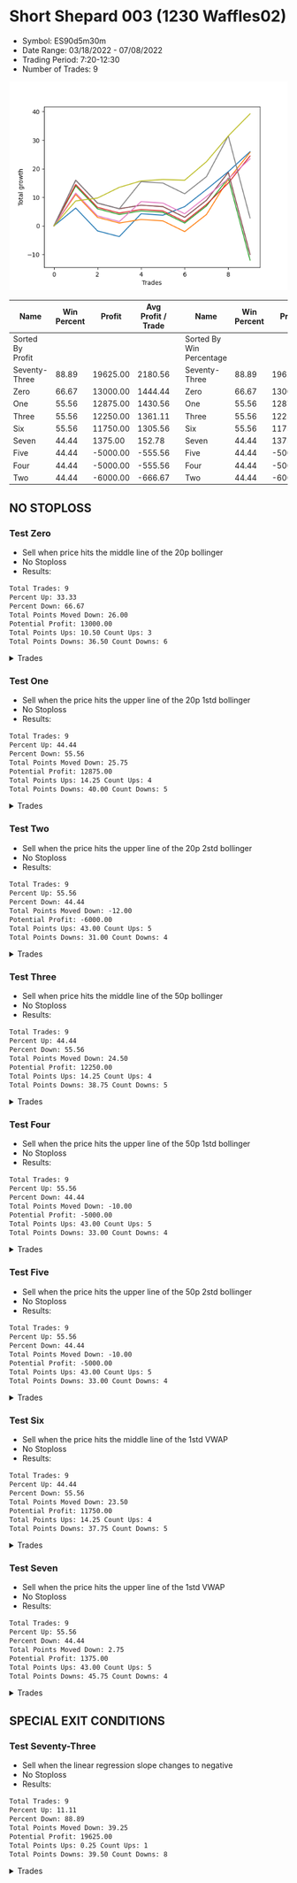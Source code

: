 # Short Shepard 003 (1230 Waffles02) 
- Symbol: ES90d5m30m
- Date Range: 03/18/2022 - 07/08/2022
- Trading Period: 7:20-12:30
- Number of Trades: 9

![Plot](ShortShepard003(1230Waffles02)ES90d5m30m.png)

| Name | Win Percent | Profit | Avg Profit / Trade |     | Name | Win Percent | Profit | Avg Profit / Trade |
| ---- | ----------- | ------ | ------------------ | --- | ---- | ----------- | ------ | ------------------ |
| Sorted By <br> Profit | | | | | Sorted By <br> Win Percentage ||||
| Seventy-Three | 88.89 | 19625.00 | 2180.56 |     | Seventy-Three | 88.89 | 19625.00 | 2180.56 |
| Zero | 66.67 | 13000.00 | 1444.44 |     | Zero | 66.67 | 13000.00 | 1444.44 |
| One | 55.56 | 12875.00 | 1430.56 |     | One | 55.56 | 12875.00 | 1430.56 |
| Three | 55.56 | 12250.00 | 1361.11 |     | Three | 55.56 | 12250.00 | 1361.11 |
| Six | 55.56 | 11750.00 | 1305.56 |     | Six | 55.56 | 11750.00 | 1305.56 |
| Seven | 44.44 | 1375.00 | 152.78 |     | Seven | 44.44 | 1375.00 | 152.78 |
| Five | 44.44 | -5000.00 | -555.56 |     | Five | 44.44 | -5000.00 | -555.56 |
| Four | 44.44 | -5000.00 | -555.56 |     | Four | 44.44 | -5000.00 | -555.56 |
| Two | 44.44 | -6000.00 | -666.67 |     | Two | 44.44 | -6000.00 | -666.67 |

## NO STOPLOSS

### Test Zero
* Sell when price hits the middle line of the 20p bollinger
* No Stoploss
* Results:
```
Total Trades: 9
Percent Up: 33.33
Percent Down: 66.67
Total Points Moved Down: 26.00
Potential Profit: 13000.00
Total Points Ups: 10.50 Count Ups: 3
Total Points Downs: 36.50 Count Downs: 6
```

<details><summary>Trades</summary>

<code>In: 2022-03-25 12:00:00		Out: 2022-03-25 12:02:00		Total Position Time: 02:00		Total Move Down: 6.25		Total to Date: 6.25</code> <br />
<code>In: 2022-03-29 11:15:00		Out: 2022-03-29 11:45:55		Total Position Time: 30:55		Total Move Down: -8.00		Total to Date: -1.75</code> <br />
<code>In: 2022-04-07 11:15:00		Out: 2022-04-07 11:45:55		Total Position Time: 30:55		Total Move Down: -2.00		Total to Date: -3.75</code> <br />
<code>In: 2022-04-13 07:25:00		Out: 2022-04-13 07:39:25		Total Position Time: 14:25		Total Move Down: 8.00		Total to Date: 4.25</code> <br />
<code>In: 2022-04-18 11:10:00		Out: 2022-04-18 11:40:55		Total Position Time: 30:55		Total Move Down: -0.50		Total to Date: 3.75</code> <br />
<code>In: 2022-06-10 12:05:00		Out: 2022-06-10 12:06:10		Total Position Time: 01:10		Total Move Down: 3.00		Total to Date: 6.75</code> <br />
<code>In: 2022-06-15 11:05:00		Out: 2022-06-15 11:06:10		Total Position Time: 01:10		Total Move Down: 6.00		Total to Date: 12.75</code> <br />
<code>In: 2022-06-29 11:35:00		Out: 2022-06-29 11:41:10		Total Position Time: 06:10		Total Move Down: 6.25		Total to Date: 19.00</code> <br />
<code>In: 2022-07-06 11:15:00		Out: 2022-07-06 11:16:10		Total Position Time: 01:10		Total Move Down: 7.00		Total to Date: 26.00</code> <br />


</details>

### Test One
* Sell when the price hits the upper line of the 20p 1std bollinger
* No Stoploss
* Results:
```
Total Trades: 9
Percent Up: 44.44
Percent Down: 55.56
Total Points Moved Down: 25.75
Potential Profit: 12875.00
Total Points Ups: 14.25 Count Ups: 4
Total Points Downs: 40.00 Count Downs: 5
```

<details><summary>Trades</summary>

<code>In: 2022-03-25 12:00:00		Out: 2022-03-25 12:07:35		Total Position Time: 07:35		Total Move Down: 11.00		Total to Date: 11.00</code> <br />
<code>In: 2022-03-29 11:15:00		Out: 2022-03-29 11:45:55		Total Position Time: 30:55		Total Move Down: -8.00		Total to Date: 3.00</code> <br />
<code>In: 2022-04-07 11:15:00		Out: 2022-04-07 11:45:55		Total Position Time: 30:55		Total Move Down: -2.00		Total to Date: 1.00</code> <br />
<code>In: 2022-04-13 07:25:00		Out: 2022-04-13 07:55:55		Total Position Time: 30:55		Total Move Down: 1.25		Total to Date: 2.25</code> <br />
<code>In: 2022-04-18 11:10:00		Out: 2022-04-18 11:40:55		Total Position Time: 30:55		Total Move Down: -0.50		Total to Date: 1.75</code> <br />
<code>In: 2022-06-10 12:05:00		Out: 2022-06-10 12:35:55		Total Position Time: 30:55		Total Move Down: -3.75		Total to Date: -2.00</code> <br />
<code>In: 2022-06-15 11:05:00		Out: 2022-06-15 11:06:10		Total Position Time: 01:10		Total Move Down: 6.00		Total to Date: 4.00</code> <br />
<code>In: 2022-06-29 11:35:00		Out: 2022-06-29 12:02:20		Total Position Time: 27:20		Total Move Down: 12.25		Total to Date: 16.25</code> <br />
<code>In: 2022-07-06 11:15:00		Out: 2022-07-06 11:19:15		Total Position Time: 04:15		Total Move Down: 9.50		Total to Date: 25.75</code> <br />


</details>

### Test Two
* Sell when the price hits the upper line of the 20p 2std bollinger
* No Stoploss
* Results:
```
Total Trades: 9
Percent Up: 55.56
Percent Down: 44.44
Total Points Moved Down: -12.00
Potential Profit: -6000.00
Total Points Ups: 43.00 Count Ups: 5
Total Points Downs: 31.00 Count Downs: 4
```

<details><summary>Trades</summary>

<code>In: 2022-03-25 12:00:00		Out: 2022-03-25 12:21:25		Total Position Time: 21:25		Total Move Down: 14.00		Total to Date: 14.00</code> <br />
<code>In: 2022-03-29 11:15:00		Out: 2022-03-29 11:45:55		Total Position Time: 30:55		Total Move Down: -8.00		Total to Date: 6.00</code> <br />
<code>In: 2022-04-07 11:15:00		Out: 2022-04-07 11:45:55		Total Position Time: 30:55		Total Move Down: -2.00		Total to Date: 4.00</code> <br />
<code>In: 2022-04-13 07:25:00		Out: 2022-04-13 07:55:55		Total Position Time: 30:55		Total Move Down: 1.25		Total to Date: 5.25</code> <br />
<code>In: 2022-04-18 11:10:00		Out: 2022-04-18 11:40:55		Total Position Time: 30:55		Total Move Down: -0.50		Total to Date: 4.75</code> <br />
<code>In: 2022-06-10 12:05:00		Out: 2022-06-10 12:35:55		Total Position Time: 30:55		Total Move Down: -3.75		Total to Date: 1.00</code> <br />
<code>In: 2022-06-15 11:05:00		Out: 2022-06-15 11:06:10		Total Position Time: 01:10		Total Move Down: 6.00		Total to Date: 7.00</code> <br />
<code>In: 2022-06-29 11:35:00		Out: 2022-06-29 12:05:55		Total Position Time: 30:55		Total Move Down: 9.75		Total to Date: 16.75</code> <br />
<code>In: 2022-07-06 11:15:00		Out: 2022-07-06 11:45:55		Total Position Time: 30:55		Total Move Down: -28.75		Total to Date: -12.00</code> <br />


</details>

### Test Three
* Sell when price hits the middle line of the 50p bollinger
* No Stoploss
* Results:
```
Total Trades: 9
Percent Up: 44.44
Percent Down: 55.56
Total Points Moved Down: 24.50
Potential Profit: 12250.00
Total Points Ups: 14.25 Count Ups: 4
Total Points Downs: 38.75 Count Downs: 5
```

<details><summary>Trades</summary>

<code>In: 2022-03-25 12:00:00		Out: 2022-03-25 12:21:45		Total Position Time: 21:45		Total Move Down: 14.50		Total to Date: 14.50</code> <br />
<code>In: 2022-03-29 11:15:00		Out: 2022-03-29 11:45:55		Total Position Time: 30:55		Total Move Down: -8.00		Total to Date: 6.50</code> <br />
<code>In: 2022-04-07 11:15:00		Out: 2022-04-07 11:45:55		Total Position Time: 30:55		Total Move Down: -2.00		Total to Date: 4.50</code> <br />
<code>In: 2022-04-13 07:25:00		Out: 2022-04-13 07:55:55		Total Position Time: 30:55		Total Move Down: 1.25		Total to Date: 5.75</code> <br />
<code>In: 2022-04-18 11:10:00		Out: 2022-04-18 11:40:55		Total Position Time: 30:55		Total Move Down: -0.50		Total to Date: 5.25</code> <br />
<code>In: 2022-06-10 12:05:00		Out: 2022-06-10 12:35:55		Total Position Time: 30:55		Total Move Down: -3.75		Total to Date: 1.50</code> <br />
<code>In: 2022-06-15 11:05:00		Out: 2022-06-15 11:06:10		Total Position Time: 01:10		Total Move Down: 6.00		Total to Date: 7.50</code> <br />
<code>In: 2022-06-29 11:35:00		Out: 2022-06-29 11:41:15		Total Position Time: 06:15		Total Move Down: 7.50		Total to Date: 15.00</code> <br />
<code>In: 2022-07-06 11:15:00		Out: 2022-07-06 11:19:15		Total Position Time: 04:15		Total Move Down: 9.50		Total to Date: 24.50</code> <br />


</details>

### Test Four
* Sell when the price hits the upper line of the 50p 1std bollinger
* No Stoploss
* Results:
```
Total Trades: 9
Percent Up: 55.56
Percent Down: 44.44
Total Points Moved Down: -10.00
Potential Profit: -5000.00
Total Points Ups: 43.00 Count Ups: 5
Total Points Downs: 33.00 Count Downs: 4
```

<details><summary>Trades</summary>

<code>In: 2022-03-25 12:00:00		Out: 2022-03-25 12:30:55		Total Position Time: 30:55		Total Move Down: 16.00		Total to Date: 16.00</code> <br />
<code>In: 2022-03-29 11:15:00		Out: 2022-03-29 11:45:55		Total Position Time: 30:55		Total Move Down: -8.00		Total to Date: 8.00</code> <br />
<code>In: 2022-04-07 11:15:00		Out: 2022-04-07 11:45:55		Total Position Time: 30:55		Total Move Down: -2.00		Total to Date: 6.00</code> <br />
<code>In: 2022-04-13 07:25:00		Out: 2022-04-13 07:55:55		Total Position Time: 30:55		Total Move Down: 1.25		Total to Date: 7.25</code> <br />
<code>In: 2022-04-18 11:10:00		Out: 2022-04-18 11:40:55		Total Position Time: 30:55		Total Move Down: -0.50		Total to Date: 6.75</code> <br />
<code>In: 2022-06-10 12:05:00		Out: 2022-06-10 12:35:55		Total Position Time: 30:55		Total Move Down: -3.75		Total to Date: 3.00</code> <br />
<code>In: 2022-06-15 11:05:00		Out: 2022-06-15 11:06:10		Total Position Time: 01:10		Total Move Down: 6.00		Total to Date: 9.00</code> <br />
<code>In: 2022-06-29 11:35:00		Out: 2022-06-29 12:05:55		Total Position Time: 30:55		Total Move Down: 9.75		Total to Date: 18.75</code> <br />
<code>In: 2022-07-06 11:15:00		Out: 2022-07-06 11:45:55		Total Position Time: 30:55		Total Move Down: -28.75		Total to Date: -10.00</code> <br />


</details>

### Test Five
* Sell when the price hits the upper line of the 50p 2std bollinger
* No Stoploss
* Results:
```
Total Trades: 9
Percent Up: 55.56
Percent Down: 44.44
Total Points Moved Down: -10.00
Potential Profit: -5000.00
Total Points Ups: 43.00 Count Ups: 5
Total Points Downs: 33.00 Count Downs: 4
```

<details><summary>Trades</summary>

<code>In: 2022-03-25 12:00:00		Out: 2022-03-25 12:30:55		Total Position Time: 30:55		Total Move Down: 16.00		Total to Date: 16.00</code> <br />
<code>In: 2022-03-29 11:15:00		Out: 2022-03-29 11:45:55		Total Position Time: 30:55		Total Move Down: -8.00		Total to Date: 8.00</code> <br />
<code>In: 2022-04-07 11:15:00		Out: 2022-04-07 11:45:55		Total Position Time: 30:55		Total Move Down: -2.00		Total to Date: 6.00</code> <br />
<code>In: 2022-04-13 07:25:00		Out: 2022-04-13 07:55:55		Total Position Time: 30:55		Total Move Down: 1.25		Total to Date: 7.25</code> <br />
<code>In: 2022-04-18 11:10:00		Out: 2022-04-18 11:40:55		Total Position Time: 30:55		Total Move Down: -0.50		Total to Date: 6.75</code> <br />
<code>In: 2022-06-10 12:05:00		Out: 2022-06-10 12:35:55		Total Position Time: 30:55		Total Move Down: -3.75		Total to Date: 3.00</code> <br />
<code>In: 2022-06-15 11:05:00		Out: 2022-06-15 11:06:10		Total Position Time: 01:10		Total Move Down: 6.00		Total to Date: 9.00</code> <br />
<code>In: 2022-06-29 11:35:00		Out: 2022-06-29 12:05:55		Total Position Time: 30:55		Total Move Down: 9.75		Total to Date: 18.75</code> <br />
<code>In: 2022-07-06 11:15:00		Out: 2022-07-06 11:45:55		Total Position Time: 30:55		Total Move Down: -28.75		Total to Date: -10.00</code> <br />


</details>

### Test Six
* Sell when the price hits the middle line of the 1std VWAP
* No Stoploss
* Results:
```
Total Trades: 9
Percent Up: 44.44
Percent Down: 55.56
Total Points Moved Down: 23.50
Potential Profit: 11750.00
Total Points Ups: 14.25 Count Ups: 4
Total Points Downs: 37.75 Count Downs: 5
```

<details><summary>Trades</summary>

<code>In: 2022-03-25 12:00:00		Out: 2022-03-25 12:20:30		Total Position Time: 20:30		Total Move Down: 11.50		Total to Date: 11.50</code> <br />
<code>In: 2022-03-29 11:15:00		Out: 2022-03-29 11:45:55		Total Position Time: 30:55		Total Move Down: -8.00		Total to Date: 3.50</code> <br />
<code>In: 2022-04-07 11:15:00		Out: 2022-04-07 11:45:55		Total Position Time: 30:55		Total Move Down: -2.00		Total to Date: 1.50</code> <br />
<code>In: 2022-04-13 07:25:00		Out: 2022-04-13 07:29:55		Total Position Time: 04:55		Total Move Down: 7.00		Total to Date: 8.50</code> <br />
<code>In: 2022-04-18 11:10:00		Out: 2022-04-18 11:40:55		Total Position Time: 30:55		Total Move Down: -0.50		Total to Date: 8.00</code> <br />
<code>In: 2022-06-10 12:05:00		Out: 2022-06-10 12:35:55		Total Position Time: 30:55		Total Move Down: -3.75		Total to Date: 4.25</code> <br />
<code>In: 2022-06-15 11:05:00		Out: 2022-06-15 11:06:10		Total Position Time: 01:10		Total Move Down: 6.00		Total to Date: 10.25</code> <br />
<code>In: 2022-06-29 11:35:00		Out: 2022-06-29 11:41:10		Total Position Time: 06:10		Total Move Down: 6.25		Total to Date: 16.50</code> <br />
<code>In: 2022-07-06 11:15:00		Out: 2022-07-06 11:16:10		Total Position Time: 01:10		Total Move Down: 7.00		Total to Date: 23.50</code> <br />


</details>

### Test Seven
* Sell when the price hits the upper line of the 1std VWAP
* No Stoploss
* Results:
```
Total Trades: 9
Percent Up: 55.56
Percent Down: 44.44
Total Points Moved Down: 2.75
Potential Profit: 1375.00
Total Points Ups: 43.00 Count Ups: 5
Total Points Downs: 45.75 Count Downs: 4
```

<details><summary>Trades</summary>

<code>In: 2022-03-25 12:00:00		Out: 2022-03-25 12:30:55		Total Position Time: 30:55		Total Move Down: 16.00		Total to Date: 16.00</code> <br />
<code>In: 2022-03-29 11:15:00		Out: 2022-03-29 11:45:55		Total Position Time: 30:55		Total Move Down: -8.00		Total to Date: 8.00</code> <br />
<code>In: 2022-04-07 11:15:00		Out: 2022-04-07 11:45:55		Total Position Time: 30:55		Total Move Down: -2.00		Total to Date: 6.00</code> <br />
<code>In: 2022-04-13 07:25:00		Out: 2022-04-13 07:40:15		Total Position Time: 15:15		Total Move Down: 9.50		Total to Date: 15.50</code> <br />
<code>In: 2022-04-18 11:10:00		Out: 2022-04-18 11:40:55		Total Position Time: 30:55		Total Move Down: -0.50		Total to Date: 15.00</code> <br />
<code>In: 2022-06-10 12:05:00		Out: 2022-06-10 12:35:55		Total Position Time: 30:55		Total Move Down: -3.75		Total to Date: 11.25</code> <br />
<code>In: 2022-06-15 11:05:00		Out: 2022-06-15 11:06:10		Total Position Time: 01:10		Total Move Down: 6.00		Total to Date: 17.25</code> <br />
<code>In: 2022-06-29 11:35:00		Out: 2022-06-29 12:03:15		Total Position Time: 28:15		Total Move Down: 14.25		Total to Date: 31.50</code> <br />
<code>In: 2022-07-06 11:15:00		Out: 2022-07-06 11:45:55		Total Position Time: 30:55		Total Move Down: -28.75		Total to Date: 2.75</code> <br />


</details>

## SPECIAL EXIT CONDITIONS 

### Test Seventy-Three
* Sell when the linear regression slope changes to negative
* No Stoploss
* Results:
```
Total Trades: 9
Percent Up: 11.11
Percent Down: 88.89
Total Points Moved Down: 39.25
Potential Profit: 19625.00
Total Points Ups: 0.25 Count Ups: 1
Total Points Downs: 39.50 Count Downs: 8
```

<details><summary>Trades</summary>

<code>In: 2022-03-25 12:00:00		Out: 2022-03-25 12:11:05		Total Position Time: 11:05		Total Move Down: 8.75		Total to Date: 8.75</code> <br />
<code>In: 2022-03-29 11:15:00		Out: 2022-03-29 11:18:05		Total Position Time: 03:05		Total Move Down: 1.00		Total to Date: 9.75</code> <br />
<code>In: 2022-04-07 11:15:00		Out: 2022-04-07 11:18:05		Total Position Time: 03:05		Total Move Down: 3.75		Total to Date: 13.50</code> <br />
<code>In: 2022-04-13 07:25:00		Out: 2022-04-13 07:28:05		Total Position Time: 03:05		Total Move Down: 2.25		Total to Date: 15.75</code> <br />
<code>In: 2022-04-18 11:10:00		Out: 2022-04-18 11:14:05		Total Position Time: 04:05		Total Move Down: 0.50		Total to Date: 16.25</code> <br />
<code>In: 2022-06-10 12:05:00		Out: 2022-06-10 12:08:05		Total Position Time: 03:05		Total Move Down: -0.25		Total to Date: 16.00</code> <br />
<code>In: 2022-06-15 11:05:00		Out: 2022-06-15 11:13:05		Total Position Time: 08:05		Total Move Down: 6.50		Total to Date: 22.50</code> <br />
<code>In: 2022-06-29 11:35:00		Out: 2022-06-29 11:44:05		Total Position Time: 09:05		Total Move Down: 9.00		Total to Date: 31.50</code> <br />
<code>In: 2022-07-06 11:15:00		Out: 2022-07-06 11:19:05		Total Position Time: 04:05		Total Move Down: 7.75		Total to Date: 39.25</code> <br />


</details>